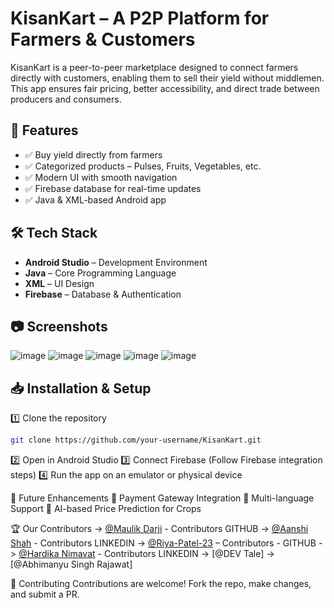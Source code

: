 # KisanKart – A P2P Platform for Farmers & Customers

KisanKart is a peer-to-peer marketplace designed to connect farmers directly with customers, enabling them to sell their yield without middlemen. This app ensures fair pricing, better accessibility, and direct trade between producers and consumers.

## 🚀 Features
- ✅ Buy yield directly from farmers
- ✅ Categorized products – Pulses, Fruits, Vegetables, etc.
- ✅ Modern UI with smooth navigation
- ✅ Firebase database for real-time updates
- ✅ Java & XML-based Android app

## 🛠️ Tech Stack
- **Android Studio** – Development Environment
- **Java** – Core Programming Language
- **XML** – UI Design
- **Firebase** – Database & Authentication

## 📷 Screenshots
![image](https://github.com/user-attachments/assets/9c5d9456-6c9f-4917-a775-a04bbb1d7164)
![image](https://github.com/user-attachments/assets/49f328b4-9e2e-4d92-9aca-5b747ce48b4c)
![image](https://github.com/user-attachments/assets/fd93730a-ac14-45ac-9693-0249db8fb132)
![image](https://github.com/user-attachments/assets/fc8c79f1-f474-485b-80e6-d311a5d9459e)
![image](https://github.com/user-attachments/assets/4e9d2fef-28d8-4260-a905-b7651782876f)


## 📥 Installation & Setup
1️⃣ Clone the repository

```bash
git clone https://github.com/your-username/KisanKart.git
```
2️⃣ Open in Android Studio 
3️⃣ Connect Firebase (Follow Firebase integration steps) 
4️⃣ Run the app on an emulator or physical device

🎯 Future Enhancements
🔹 Payment Gateway Integration
🔹 Multi-language Support
🔹 AI-based Price Prediction for Crops

🏆 Our Contributors
-> [@Maulik Darji](https://github.com/Maulik-darji) - Contributors GITHUB
-> [@Aanshi Shah](https://www.linkedin.com/in/aanshi-shah-1bbba4332/) - Contributors LINKEDIN
-> [@Riya-Patel-23](https://github.com/Riya-Patel-23) – Contributors - GITHUB
-> [@Hardika Nimavat](https://www.linkedin.com/in/hardika-nimavat-664615309/) - Contributors LINKEDIN
-> [@DEV Tale]
-> [@Abhimanyu Singh Rajawat]


🤝 Contributing
Contributions are welcome! Fork the repo, make changes, and submit a PR.


